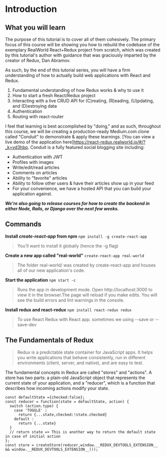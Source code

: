# Introduction 
## What you will learn
The purpose of this tutorial is to cover all of them cohesively. The primary focus of this course will be showing you how to rebuild the codebase of the exemplary RealWorld React+Redux project from scratch, which was created by this tutorial's author with guidance that was graciously imparted by the creator of Redux, Dan Abramov.

As such, by the end of this tutorial series, you will have a firm understanding of how to actually build web applications with React and Redux. 

1. Fundamental understanding of how Redux works & why to use it
2. How to start a fresh React/Redux project
3. Interacting with a live CRUD API for (C)reating, (R)eading, (U)pdating, and (D)estroying data
4. Authentication
5. Routing with react-router

I feel that learning is best accomplished by "doing," and as such, throughout this course, we will be creating a production-ready Medium.com clone called "Conduit" to demonstrate & apply these learnings. [You can view a live demo of the application here]https://react-redux.realworld.io/#/?_k=vd3hbp. Conduit is a fully featured social blogging site including:

- Authentication with JWT
- Profiles with images
- Write/edit/read articles
- Comments on articles
- Ability to "favorite" articles
- Ability to follow other users & have their articles show up in your feed
- For your convenience, we have a hosted API that you can build your application against. 

***We're also going to release courses for how to create the backend in either Node, Rails, or Django over the next few weeks.***

## Commands
**Install *create-react-app* from npm**
`npm install -g create-react-app` 
> You'll want to install it globally (hence the -g flag)

**Create a new app called "real-world"**
`create-react-app real-world` 
> The folder real-world/ was created by create-react-app and houses all of our new application's code.

**Start the application**
`npm start -c` 
> Runs the app in development mode. Open http://localhost:3000 to view it in the browser.The page will reload if you make edits. You will see the build errors and lint warnings in the console.

**Install redux and react-redux**
`npm install react-redux redux` 
> To use React Redux with React app. sometimes we using --save or --save-dev

## The Fundamentals of Redux
> Redux is a predictable state container for JavaScript apps. It helps you write applications that behave consistently, run in different environments (client, server, and native), and are easy to test.

The fundamental concepts in Redux are called "stores" and "actions". A store has two parts: a plain-old JavaScript object that represents the current state of your application, and a "reducer", which is a function that describes how incoming actions modify your state.

```
const defaultState ={checked:false};
const reducer = function(state = defaultState, action) {
  switch (action.type) {
    case 'TOGGLE' :
      return {...state,checked:!state.checked}
    default :
      return {...state}
  }
  // return state => This is another way to return the default state in case of initial action
};
const store = createStore(reducer,window.__REDUX_DEVTOOLS_EXTENSION__ && window.__REDUX_DEVTOOLS_EXTENSION__());

```